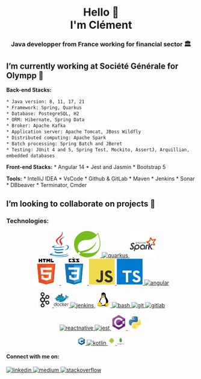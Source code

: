 <h1 align="center">Hello 👋<br>I'm Clément</h1>
<h3 align="center">Java developper from France working for financial sector 🏛️</h3>

## I’m currently working at **Société Générale** for Olympp 🏺

**Back-end Stacks:**

    * Java version: 8, 11, 17, 21
    * Framework: Spring, Quarkus
    * Database: PostegreSQL, H2
    * ORM: Hibernate, Spring Data
    * Broker: Apache Kafka
    * Application server: Apache Tomcat, JBoss Wildfly
    * Distributed computing: Apache Spark
    * Batch processing: Spring Batch and JBeret
    * Testing: JUnit 4 and 5, Spring Test, Mockito, AssertJ, Arquillian, embedded databases
    
**Front-end Stacks:**
    * Angular 14
    * Jest and Jasmin
    * Bootstrap 5
        
**Tools:**
    * IntelliJ IDEA
    * VsCode
    * Github & GitLab 
    * Maven
    * Jenkins
    * Sonar
    * DBbeaver
    * Terminator, Cmder

## I’m looking to collaborate on projects 🚀 

<div align="left">

<h3 align="left">Technologies:</h3>

<div align="center"> 
    <a href="https://www.java.com" target="_blank" rel="noreferrer"> 
        <img src="https://raw.githubusercontent.com/devicons/devicon/master/icons/java/java-original.svg" alt="java" width="70" height="70"/> 
    </a>
    <a href="https://spring.io" target="_blank" rel="noreferrer"> 
        <img src="https://github.com/devicons/devicon/blob/master/icons/spring/spring-original.svg" alt="spring" alt="typescript" width="70" height="70"/> 
    </a> 
    <a href="https://quarkus.io" target="_blank" rel="noreferrer"> 
        <img src="https://design.jboss.org/quarkus/logo/final/SVG/quarkus_icon_rgb_default.svg" alt="quarkus" width="70" height="70"/> 
    </a> 
    <a href="https://spark.apache.org" target="_blank" rel="noreferrer"> 
        <img src="https://raw.githubusercontent.com/devicons/devicon/master/icons/apachespark/apachespark-original-wordmark.svg" alt="spark" width="70" height="70"/> 
    </a> 
</div>


<div align="center"> 
    <a href="https://www.w3.org/html/" target="_blank" rel="noreferrer"> 
        <img src="https://raw.githubusercontent.com/devicons/devicon/master/icons/html5/html5-original-wordmark.svg" alt="html5" width="70" height="70"/> 
    </a> 
    <a href="https://www.w3schools.com/css/" target="_blank" rel="noreferrer"> 
        <img src="https://raw.githubusercontent.com/devicons/devicon/master/icons/css3/css3-original-wordmark.svg" alt="css3"" width="70" height="70"/> 
    </a>
    <a href="https://developer.mozilla.org/en-US/docs/Web/JavaScript" target="_blank" rel="noreferrer"> 
      <img src="https://raw.githubusercontent.com/devicons/devicon/master/icons/javascript/javascript-original.svg" alt="javascript" width="70" height="70"/> 
    </a>
    <a href="https://www.typescriptlang.org/" target="_blank" rel="noreferrer"> 
        <img src="https://raw.githubusercontent.com/devicons/devicon/master/icons/typescript/typescript-original.svg" alt="typescript" width="70" height="70"/> 
    </a> 
    <a href="https://angular.io" target="_blank" rel="noreferrer"> 
        <img src="https://angular.io/assets/images/logos/angular/angular.svg" alt="angular" width="70" height="70"/> 
    </a> 
</div>

<br>

<div align="center">
        <a href="https://kafka.apache.org" target="_blank" rel="noreferrer"> 
        <img src="https://github.com/devicons/devicon/blob/master/icons/apachekafka/apachekafka-original.svg" alt="kafka" width="40" height="40"/> 
    </a> 
    <a href="https://www.docker.com/" target="_blank" rel="noreferrer"> 
        <img src="https://raw.githubusercontent.com/devicons/devicon/master/icons/docker/docker-original-wordmark.svg" alt="docker" width="40" height="40"/> 
    </a> 
    <a href="https://www.jenkins.io" target="_blank" rel="noreferrer"> 
        <img src="https://www.vectorlogo.zone/logos/jenkins/jenkins-icon.svg" alt="jenkins" width="40" height="40"/> 
    </a> 
    <a href="https://www.linux.org/" target="_blank" rel="noreferrer"> 
        <img src="https://raw.githubusercontent.com/devicons/devicon/master/icons/linux/linux-original.svg" alt="linux" width="40" height="40"/> 
    </a> 
    <a href="https://www.gnu.org/software/bash/" target="_blank" rel="noreferrer"> 
        <img src="https://www.vectorlogo.zone/logos/gnu_bash/gnu_bash-icon.svg" alt="bash" width="40" height="40"/> 
    </a>
    <a href="https://git-scm.com/" target="_blank" rel="noreferrer"> 
        <img src="https://www.vectorlogo.zone/logos/git-scm/git-scm-icon.svg" alt="git" width="40" height="40"/> 
    </a> 
    <a href="https://about.gitlab.com/" target="_blank" rel="noreferrer"> 
        <img src="https://about.gitlab.com/images/press/logo/svg/gitlab-icon-rgb.svg" alt="gitlab" width="50" height="50"/> 
    </a> 
</div>

<br>

<div align="center"> 
    <a href="https://reactnative.dev/" target="_blank" rel="noreferrer"> 
        <img src="https://reactnative.dev/img/header_logo.svg" alt="reactnative" width="40" height="40"/> 
    </a>
    <a href="https://jestjs.io" target="_blank" rel="noreferrer"> 
        <img src="https://www.vectorlogo.zone/logos/jestjsio/jestjsio-icon.svg" alt="jest" width="40" height="40"/> 
    </a>
    <a href="https://www.w3schools.com/cs/" target="_blank" rel="noreferrer"> 
        <img src="https://raw.githubusercontent.com/devicons/devicon/master/icons/csharp/csharp-original.svg" alt="csharp" width="40" height="40"/> 
    </a> 
    <a href="https://www.python.org" target="_blank" rel="noreferrer"> 
        <img src="https://raw.githubusercontent.com/devicons/devicon/master/icons/python/python-original.svg" alt="python" width="40" height="40"/> 
    </a> 
</div>
<br>
<div align="center"> 
    <a href="https://www.w3schools.com/cpp/" target="_blank" rel="noreferrer"> 
        <img src="https://raw.githubusercontent.com/devicons/devicon/master/icons/cplusplus/cplusplus-original.svg" alt="cplusplus" width="20" height="20"/> 
    </a> 
    <a href="https://kotlinlang.org" target="_blank" rel="noreferrer"> 
        <img src="https://www.vectorlogo.zone/logos/kotlinlang/kotlinlang-icon.svg" alt="kotlin" width="20" height="20"/> 
    </a>
    <a href="https://developer.android.com" target="_blank" rel="noreferrer"> 
        <img src="https://raw.githubusercontent.com/devicons/devicon/master/icons/android/android-original-wordmark.svg" alt="android" width="20" height="20"/> 
    </a>
    <a href="https://www.mongodb.com/" target="_blank" rel="noreferrer"> 
        <img src="https://raw.githubusercontent.com/devicons/devicon/master/icons/mongodb/mongodb-original-wordmark.svg" alt="mongodb" width="20" height="20"/> 
    </a>
</div>

<h4 align="left">Connect with me on:</h3>

<a href="https://www.linkedin.com/in/cl%C3%A9ment-gibert-7012/">
    <img src="https://content.linkedin.com/content/dam/me/business/en-us/amp/brand-site/v2/bg/LI-Bug.svg.original.svg" alt="linkedin" width="60" height="60"/> 
</a>

<a href="https://medium.com/@c.gibertpro">
    <img src="https://upload.wikimedia.org/wikipedia/commons/thumb/0/0d/Medium_%28website%29_logo.svg/1920px-Medium_%28website%29_logo.svg.png" alt="medium" width="100" height="60"/> 
</a>

<a href="https://stackoverflow.com/users/12138701/cl%c3%a9ment">
    <img src="https://upload.wikimedia.org/wikipedia/commons/thumb/e/ef/Stack_Overflow_icon.svg/768px-Stack_Overflow_icon.svg.png" alt="stackoverflow" width="60" height="60"/> 
</a>




